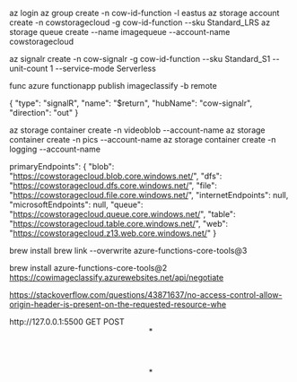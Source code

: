 az login
az group create -n cow-id-function -l eastus
az storage account create -n cowstoragecloud -g cow-id-function --sku Standard_LRS
az storage queue create --name imagequeue --account-name cowstoragecloud 

az signalr create -n cow-signalr -g cow-id-function --sku Standard_S1 --unit-count 1 --service-mode Serverless

func azure functionapp publish imageclassify -b remote

{
      "type": "signalR",
      "name": "$return",
      "hubName": "cow-signalr",
      "direction": "out"
    }


az storage container create -n videoblob --account-name <stor name>
az storage container create -n pics --account-name <stor name>
az storage container create -n logging --account-name <stor name>


primaryEndpoints": {
    "blob": "https://cowstoragecloud.blob.core.windows.net/",
    "dfs": "https://cowstoragecloud.dfs.core.windows.net/",
    "file": "https://cowstoragecloud.file.core.windows.net/",
    "internetEndpoints": null,
    "microsoftEndpoints": null,
    "queue": "https://cowstoragecloud.queue.core.windows.net/",
    "table": "https://cowstoragecloud.table.core.windows.net/",
    "web": "https://cowstoragecloud.z13.web.core.windows.net/"
}


brew install
brew link --overwrite azure-functions-core-tools@3


brew install azure-functions-core-tools@2
https://cowimageclassify.azurewebsites.net/api/negotiate


https://stackoverflow.com/questions/43871637/no-access-control-allow-origin-header-is-present-on-the-requested-resource-whe

<policies>
    <inbound>
        <base />
        <cors allow-credentials="true">
            <allowed-origins>
                <origin>http://127.0.0.1:5500</origin>
            </allowed-origins>
            <allowed-methods>
                <method>GET</method>
                <method>POST</method>
            </allowed-methods>
            <allowed-headers>
                <header>*</header>
            </allowed-headers>
            <expose-headers>
                <header>*</header>
            </expose-headers>
        </cors>
    </inbound>
    <backend>
        <base />
    </backend>
    <outbound>
        <base />
    </outbound>
    <on-error>
        <base />
    </on-error>
</policies>